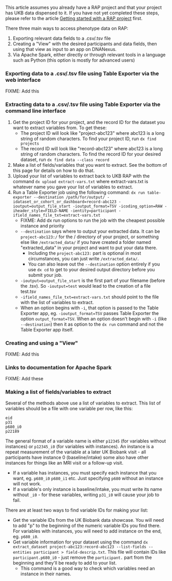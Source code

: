This article assumes you already have a RAP project and that your project has UKB data dispensed to it. If you have not yet completed these steps, please refer to the article [Getting started with a RAP project](02-Getting-started-with-a-RAP-project.md) first.

There three main ways to access phenotype data on RAP:
1. Exporting relevant data fields to a .csv/.tsv file
2. Creating a "View" with the desired participants and data fields, then using that view as input to an app on DNANexus.
3. Via Apache Spark, either directly or through relevant tools in a language such as Python (this option is mostly for advanced users)

### Exporting data to a .csv/.tsv file using Table Exporter via the web interface
FIXME: Add this

### Extracting data to a .csv/.tsv file using Table Exporter via the command line interface

1. Get the project ID for your project, and the record ID for the dataset you want to extract variables from. To get these:
   * The project ID will look like "project-abc123" where abc123 is a long string of random characters. To find your project ID, run `dx find projects`
   * The record ID will look like "record-abc123" where abc123 is a long string of random characters. To find the record ID for your desired dataset, run `dx find data --class record`
2. Make a list of fields/variables that you want to extract. See the bottom of this page for details on how to do that.
3. Upload your list of variables to extract back to UKB RAP with the command `dx upload extract-vars.txt` where extract-vars.txt is whatever name you gave your list of variables to extract.
4. Run a Table Exporter job using the following command: `dx run table-exporter --destination /path/for/output/ -idataset_or_cohort_or_dashboard=record-abc123 -ioutput=output_file_start -ioutput_format=TSV -icoding_option=RAW -iheader_style=FIELD-NAME -ientity=participant -ifield_names_file_txt=extract-vars.txt
`
   * FIXME: Add dx run options to run the job with the cheapest possible instance and priority
   * `--destination` says where to output your extracted data. It can be `project-abc123:/` for the /  directory of your project, or something else like `/extracted_data/` if you have created a folder named "extracted_data" in your project and want to put your data there.
     * Including the `project-abc123:` part is optional in most circumstances, you can just write `/extracted_data/`.
     * You can also leave out the `--destination` option entirely if you use `dx cd` to get to your desired output directory before you submit your job.
   * `-ioutput=output_file_start` is the first part of your filename (before the .tsv). So `-ioutput=test` would lead to the creation of a file test.tsv
   * `-ifield_names_file_txt=extract-vars.txt` should point to the file with the list of variables to extract.
   * When an option begins with `-i`, that option is passed to the Table Exporter app, eg. `-ioutput_format=TSV` passes Table Exporter the option `output_format=TSV`. When an option doesn't begin with `-i` (like `--destination`) then it as option to the `dx run` command and not the Table Exporter app itself.

### Creating and using a "View"
FIXME: Add this

### Links to documentation for Apache Spark
FIXME: Add these

### Making a list of fields/variables to extract

Several of the methods above use a list of variables to extract. This list of variables should be a file with one variable per row, like this:
```
eid
p31
p680_i0
p22189
```

The general format of a variable name is either `p12345` (for variables without instances) or `p12345_i0` (for variables with instances). An instance is a repeat measurement of the variable at a later UK Biobank visit - all participants have instance 0 (baseline/intake) some also have other instances for things like an MRI visit or a follow-up visit.
* If a variable has instances, you must specify each instance that you want, eg. `p680_i0` `p680_i1` etc. Just specifying `p680` without an instance will not work.
* If a variable's only instance is baseline/intake, you must write its name without `_i0` - for these variables, writing `p31_i0` will cause your job to fail.

There are at least two ways to find variable IDs for making your list:
* Get the variable IDs from the UK Biobank data showcase. You will need to add "p" to the beginning of the numeric variable IDs you find there. For variables with instances, you will need to add instance on the end, eg. `p680_i0`.
* Get variable information for your dataset using the command `dx extract_dataset project-abc123:record-abc123 --list-fields --entities participant > field-descrip.txt`. This file will contain IDs like `participant.p680_i0` - just remove the `participant.` part from the beginning and they'll be ready to add to your list.
  * This command is a good way to check which variables need an instance in their names.
